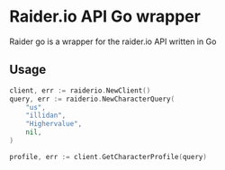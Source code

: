 # Raider.io API Go wrapper

Raider go is a wrapper for the raider.io API written in Go 

## Usage

```go
client, err := raiderio.NewClient()
query, err := raiderio.NewCharacterQuery(
    "us",
    "illidan",
    "Highervalue",
    nil,
)

profile, err := client.GetCharacterProfile(query)
```
